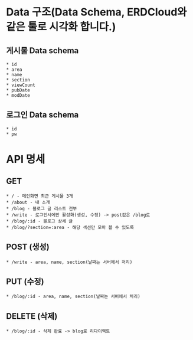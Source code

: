 # Data 구조(Data Schema, ERDCloud와 같은 툴로 시각화 합니다.)

## 게시물 Data schema
    * id
    * area
    * name 
    * section
    * viewCount
    * pubDate
    * modDate

## 로그인 Data schema
    * id
    * pw

# API 명세
## GET
    * / - 메인화면 최근 게시물 3개
    * /about - 내 소개
    * /blog - 블로그 글 리스트 전부
    * /write - 로그인시에만 활성화(생성, 수정) -> post값은 /blog로
    * /blog/:id - 블로그 상세 글
    * /blog/?section=:area - 해당 섹션만 모아 볼 수 있도록

## POST (생성)
    * /write - area, name, section(날짜는 서버에서 처리)

## PUT (수정)
    * /blog/:id - area, name, section(날짜는 서버에서 처리)

## DELETE (삭제)
    * /blog/:id - 삭제 완료 -> blog로 리다이렉트